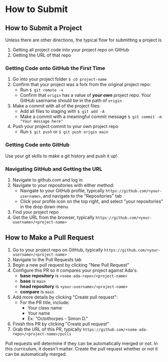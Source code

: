 # How to Submit

## How to Submit a Project

Unless there are other directions, the typical flow for submitting a project is
1. Getting all project code into your project repo on GitHub
1. Getting the URL of that repo

### Getting Code onto GitHub the First Time

1. Go into your project folder `$ cd project-name`
1. Confirm that your project was a fork from the original project repo:
    - Run `$ git remote -v`
    - Confirm that `origin` has a value of _**your own**_ project repo. Your GitHub username should be in the path of `origin`
1. Make a commit with all of the project files:
    - Add all files to staging with `$ git add -A`
    - Make a commit with a meaningful commit message `$ git commit -m "Your message here"`
1. Push your project commit to your own project repo
    - Run `$ git push` or `$ git push origin main`

### Getting Code onto GitHub

Use your git skills to make a git history and push it up!

### Navigating GitHub and Getting the URL

1. Navigate to github.com and log in
1. Navigate to your repositories with either method:
    - Navigate to your GitHub profile, typically `https://github.com/<your-username>`, and navigate to the "Repositories" tab
    - Click your profile icon on the top right, and select "your repositories" in the drop down menu
1. Find your project repo
1. Get the URL from the browser, typically `https://github.com/<your-username>/<project-name>`

## How to Make a Pull Request

1. Go to your project repo on GitHub, typically `https://github.com/<your-username>/<project-name>`
1. Navigate to the Pull Requests tab
1. Begin a new pull request by clicking "New Pull Request"
1. Configure this PR so it compares your project against Ada's:
    - **base repository** is `<some-ada-repo>/<project-name>`
    - **base** is `main`
    - **head repository** is `<your-username>/<project-name>`
    - **compare** is `main`
1. Add more details by clicking "Create pull request":
    - For the PR title, include:
        - Your class name
        - Your name
        - Ex: "Octothorpes - Simon D."
1. Finish this PR by clicking "Create pull request"
1. Grab the URL of this PR, typically `https://github.com/<some-ada-repo>/<project-name>/pulls`

Pull requests will determine if they can be automatically merged or not. In this curriculum, it doesn't matter. Create the pull request whether or not it can be automatically merged.